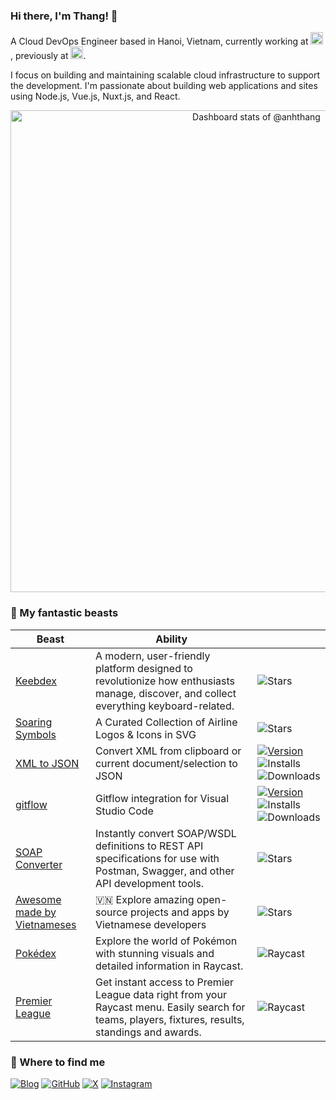 ### Hi there, I'm Thang! 👋

A Cloud DevOps Engineer based in Hanoi, Vietnam, currently working at <img src="https://www.vpbank.com.vn/-/media/vpbank-latest/6all/icon/toolbar/logo_150x37-01.svg" height="20" />, previously at <img src="https://www.tui.com/blog/wp-content/uploads/2023/04/cropped-tui-logo-3.png" height="20" />.

I focus on building and maintaining scalable cloud infrastructure to support the development. I'm passionate about building web applications and sites using Node.js, Vue.js, Nuxt.js, and React.

<a href="https://next.ossinsight.io/widgets/official/compose-user-dashboard-stats?user_id=10458061" target="_blank" style="display: block" align="center">
  <picture>
    <source media="(prefers-color-scheme: dark)" srcset="https://next.ossinsight.io/widgets/official/compose-user-dashboard-stats/thumbnail.png?user_id=10458061&image_size=auto&color_scheme=dark" width="771" height="auto">
    <img alt="Dashboard stats of @anhthang" src="https://next.ossinsight.io/widgets/official/compose-user-dashboard-stats/thumbnail.png?user_id=10458061&image_size=auto&color_scheme=light" width="771" height="auto">
  </picture>
</a>

<!-- Made with [OSS Insight](https://ossinsight.io/) -->

### 🙈 My fantastic beasts
| Beast | Ability | |
|---|---|---|
| [Keebdex](https://keebdex.org) |  A modern, user-friendly platform designed to revolutionize how enthusiasts manage, discover, and collect everything keyboard-related.  | ![Stars](https://img.shields.io/github/stars/anhthang/keebdex?style=flat-square&logo=github) |
| [Soaring Symbols](https://github.com/anhthang/soaring-symbols) | A Curated Collection of Airline Logos & Icons in SVG | ![Stars](https://img.shields.io/github/stars/anhthang/soaring-symbols?style=flat-square&logo=github) | 
| [XML to JSON](https://marketplace.visualstudio.com/items?itemName=buianhthang.xml2json) | Convert XML from clipboard or current document/selection to JSON | [![Version](https://img.shields.io/visual-studio-marketplace/v/buianhthang.xml2json?style=flat-square&logo=visual-studio-code)](https://marketplace.visualstudio.com/items?itemName=buianhthang.xml2json) ![Installs](https://img.shields.io/visual-studio-marketplace/i/buianhthang.xml2json?style=flat-square) ![Downloads](https://img.shields.io/visual-studio-marketplace/d/buianhthang.xml2json?style=flat-square) |
| [gitflow](https://marketplace.visualstudio.com/items?itemName=buianhthang.gitflow) | Gitflow integration for Visual Studio Code | [![Version](https://img.shields.io/visual-studio-marketplace/v/buianhthang.gitflow?style=flat-square&logo=visual-studio-code)](https://marketplace.visualstudio.com/items?itemName=buianhthang.gitflow) ![Installs](https://img.shields.io/visual-studio-marketplace/i/buianhthang.gitflow?style=flat-square) ![Downloads](https://img.shields.io/visual-studio-marketplace/d/buianhthang.gitflow?style=flat-square) |
| [SOAP Converter](https://github.com/anhthang/soap-converter) | Instantly convert SOAP/WSDL definitions to REST API specifications for use with Postman, Swagger, and other API development tools. | ![Stars](https://img.shields.io/github/stars/anhthang/soap-converter?style=flat-square&logo=github) | 
| [Awesome made by Vietnameses](https://github.com/anhthang/awesome-made-by-vietnameses) | 🇻🇳 Explore amazing open-source projects and apps by Vietnamese developers | ![Stars](https://img.shields.io/github/stars/anhthang/awesome-made-by-vietnameses?style=flat-square&logo=github) | 
| [Pokédex](https://www.raycast.com/anhthang/pokedex) |  Explore the world of Pokémon with stunning visuals and detailed information in Raycast. | ![Raycast](https://img.shields.io/raycast/dt/anhthang/pokedex?style=flat-square&logo=raycast&color=red) | 
| [Premier League](https://www.raycast.com/anhthang/premier-league) |  Get instant access to Premier League data right from your Raycast menu. Easily search for teams, players, fixtures, results, standings and awards. | ![Raycast](https://img.shields.io/raycast/dt/anhthang/premier-league?style=flat-square&logo=raycast&color=red) | 

### 🔭 Where to find me

[![Blog](https://img.shields.io/badge/-Blog-FF5722?style=for-the-badge&logo=blogger&logoColor=white)](https://anhthang.org)
[![GitHub](https://img.shields.io/badge/-GitHub-181717?style=for-the-badge&logo=github&logoColor=white)](https://github.com/anhthang)
[![X](https://img.shields.io/badge/-X-14171A?style=for-the-badge&logo=x&logoColor=white)](https://x.com/anhthangbui)
[![Instagram](https://img.shields.io/badge/-Instagram-E4405F?style=for-the-badge&logo=instagram&logoColor=white)](https://instagram.com/anhthangbui)
